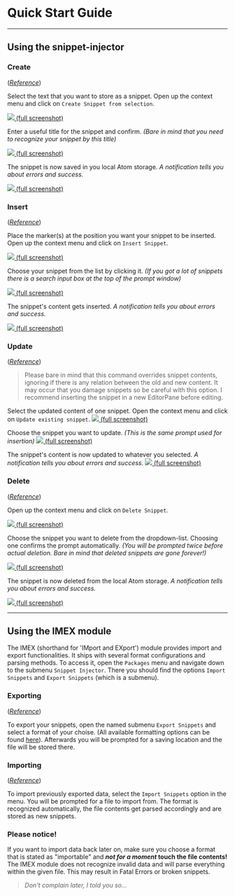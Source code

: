 # Quick Start Guide

---

## Using the snippet-injector

### Create
(_[Reference](README.md#commands)_)

Select the text that you want to store as a snippet.
Open up the context menu and click on `Create Snippet from selection`.

[ ![](/wiki/create_step_1-small.png) (full screenshot)](http://prntscr.com/fzcy80)

Enter a useful title for the snippet and confirm.
*(Bare in mind that you need to recognize your snippet by this title)*

[ ![](/wiki/create_step_2-small.png) (full screenshot)](http://prntscr.com/fzcyes)

The snippet is now saved in you local Atom storage.
*A notification tells you about errors and success.*

[ ![](/wiki/create_step_3-small.png) (full screenshot)](http://prntscr.com/fzcyjx)

### Insert
(_[Reference](README.md#commands)_)

Place the marker(s) at the position you want your snippet to be inserted.
Open up the context menu and click on `Insert Snippet`.

[ ![](/wiki/insert_step_1-small.png) (full screenshot)](http://prntscr.com/fzcyrt)

Choose your snippet from the list by clicking it.
*(If you got a lot of snippets there is a search input box at the top of the prompt window)*

[ ![](/wiki/insert_step_2-small.png) (full screenshot)](http://prntscr.com/fzcz1q)

The snippet's content gets inserted.
*A notification tells you about errors and success.*

[ ![](/wiki/insert_step_3-small.png) (full screenshot)](http://prntscr.com/fzcz68)

### Update
(_[Reference](README.md#commands)_)

>Please bare in mind that this command overrides snippet contents, ignoring if there is any relation between the old and new content.
It may occur that you damage snippets so be careful with this option. I recommend inserting the snippet in a new EditorPane before editing.

Select the updated content of one snippet.
Open the context menu and click on `Update existing snippet`.
[ ![](/wiki/update_step_1-small.png) (full screenshot)](http://prntscr.com/g3yl1v)

Choose the snippet you want to update. *(This is the same prompt used for insertion)*
[ ![](/wiki/update_step_2-small.png) (full screenshot)](http://prntscr.com/g3ylan)

The snippet's content is now updated to whatever you selected.
*A notification tells you about errors and success.*
[ ![](/wiki/update_step_3-small.png) (full screenshot)](http://prntscr.com/g3ylm2)

### Delete
(_[Reference](README.md#commands)_)

Open up the context menu and click on `Delete Snippet`.

[ ![](/wiki/delete_step_1-small.png) (full screenshot)](http://prntscr.com/fzczas)

Choose the snippet you want to delete from the dropdown-list. Choosing one confirms the prompt automatically.
*(You will be prompted twice before actual deletion. Bare in mind that deleted snippets are gone forever!)*

[ ![](/wiki/delete_step_2-small.png) (full screenshot)](http://prntscr.com/fzczf4)

The snippet is now deleted from the local Atom storage.
*A notification tells you about errors and success.*

[ ![](/wiki/delete_step_3-small.png) (full screenshot)](http://prntscr.com/fzczjq)


---

## Using the IMEX module

The IMEX (shorthand for 'IMport and EXport') module provides import and export
functionalities. It ships with several format configurations and parsing methods.
To access it, open the `Packages` menu and navigate down to the submenu
`Snippet Injector`. There you should find the options `Import Snippets` and
`Export Snippets` (which is a submenu).

### Exporting
(_[Reference](README.md#commands)_)

To export your snippets, open the named submenu `Export Snippets` and
select a format of your choise. (All available formatting options can be found [here](README.md#snippet-injectorexport-to-)).
Afterwards you will be prompted for a saving location and the file will be stored there.

### Importing
(_[Reference](README.md#commands)_)

To import previously exported data, select the `Import Snippets` option in the menu.
You will be prompted for a file to import from. The format is recognized automatically,
the file contents get parsed accordingly and are stored as new snippets.


### Please notice!
If you want to import data back later on, make sure you choose a format
that is stated as "importable" and **_not for a moment_ touch the file contents!**
The IMEX module does not recognize invalid data and will parse everything within
the given file. This may result in Fatal Errors or broken snippets.
> *Don't complain later, I told you so...*
